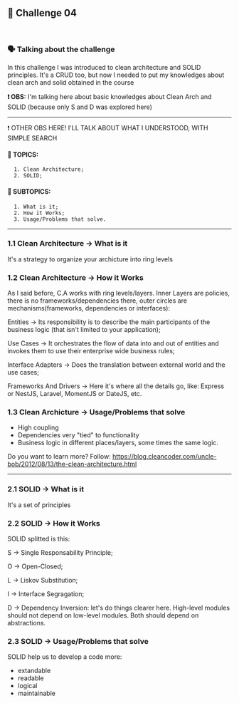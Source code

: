 🧩 Challenge 04
<br/>
---

<br/>

### 🗣 Talking about the challenge
In this challenge I was introduced to clean architecture and SOLID principles. It's a CRUD too, but now I needed to put my knowledges about clean arch and solid obtained in the course

<b>❗ OBS:</b> I'm talking here about basic knowledges about Clean Arch and SOLID (because only S and D was explored here)

---

❗ OTHER OBS HERE! I'LL TALK ABOUT WHAT I UNDERSTOOD, WITH SIMPLE SEARCH

#### 📌 TOPICS:
      1. Clean Architecture;
      2. SOLID;

#### 📌 SUBTOPICS:
      1. What is it;
      2. How it Works;
      3. Usage/Problems that solve.

---

### 1.1 Clean Architecture -> What is it
   It's a strategy to organize your archicture into ring levels

### 1.2 Clean Architecture -> How it Works
   As I said before, C.A works with ring levels/layers.
   Inner Layers are policies, there is no frameworks/dependencies there,
   outer circles are mechanisms(frameworks, dependencies or interfaces):
   
   Entities -> Its responsibility is to describe the main participants 
   of the business logic (that isn't limited to your application);
   
   Use Cases -> It orchestrates the flow of data into and out of entities 
   and invokes them to use their enterprise wide business rules;
   
   Interface Adapters -> Does the translation between external world 
   and the use cases;
   
   Frameworks And Drivers -> Here it's where all the details go, like: 
   Express or NestJS, Laravel, MomentJS or DateJS, etc.

### 1.3 Clean Archicture -> Usage/Problems that solve
   - High coupling
   - Dependencies very "tied" to functionality
   - Business logic in different places/layers, some times the same logic.


Do you want to learn more? Follow:
https://blog.cleancoder.com/uncle-bob/2012/08/13/the-clean-architecture.html

---

### 2.1 SOLID -> What is it
   It's a set of principles

### 2.2 SOLID -> How it Works
   SOLID splitted is this:
   
   S -> Single Responsability Principle;
   
   O -> Open-Closed;
   
   L -> Liskov Substitution;
   
   I -> Interface Segragation;
   
   D -> Dependency Inversion: let's do things clearer here.
   High-level modules should not depend on low-level modules. 
   Both should depend on abstractions.

### 2.3 SOLID -> Usage/Problems that solve
   SOLID help us to develop a code more:
   - extandable
   - readable
   - logical
   - maintainable
